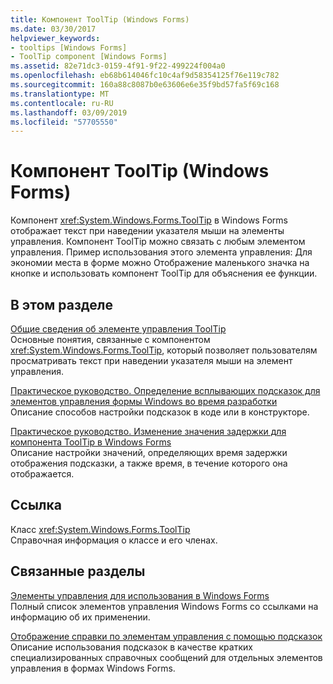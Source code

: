```yaml
---
title: Компонент ToolTip (Windows Forms)
ms.date: 03/30/2017
helpviewer_keywords:
- tooltips [Windows Forms]
- ToolTip component [Windows Forms]
ms.assetid: 82e71dc3-0159-4f91-9f22-499224f004a0
ms.openlocfilehash: eb68b614046fc10c4af9d58354125f76e119c782
ms.sourcegitcommit: 160a88c8087b0e63606e6e35f9bd57fa5f69c168
ms.translationtype: MT
ms.contentlocale: ru-RU
ms.lasthandoff: 03/09/2019
ms.locfileid: "57705550"
---
```

# <a name="tooltip-component-windows-forms"></a>Компонент ToolTip (Windows Forms)
Компонент <xref:System.Windows.Forms.ToolTip> в Windows Forms отображает текст при наведении указателя мыши на элементы управления. Компонент ToolTip можно связать с любым элементом управления. Пример использования этого элемента управления: Для экономии места в форме можно Отображение маленького значка на кнопке и использовать компонент ToolTip для объяснения ее функции.  
  
## <a name="in-this-section"></a>В этом разделе  
 [Общие сведения об элементе управления ToolTip](tooltip-component-overview-windows-forms.md)  
 Основные понятия, связанные с компонентом <xref:System.Windows.Forms.ToolTip>, который позволяет пользователям просматривать текст при наведении указателя мыши на элемент управления.  
  
 [Практическое руководство. Определение всплывающих подсказок для элементов управления формы Windows во время разработки](how-to-set-tooltips-for-controls-on-a-windows-form-at-design-time.md)  
 Описание способов настройки подсказок в коде или в конструкторе.  
  
 [Практическое руководство. Изменение значения задержки для компонента ToolTip в Windows Forms](how-to-change-the-delay-of-the-windows-forms-tooltip-component.md)  
 Описание настройки значений, определяющих время задержки отображения подсказки, а также время, в течение которого она отображается.  
  
## <a name="reference"></a>Ссылка  
 Класс <xref:System.Windows.Forms.ToolTip>  
 Справочная информация о классе и его членах.  
  
## <a name="related-sections"></a>Связанные разделы  
 [Элементы управления для использования в Windows Forms](controls-to-use-on-windows-forms.md)  
 Полный список элементов управления Windows Forms со ссылками на информацию об их применении.  
  
 [Отображение справки по элементам управления с помощью подсказок](../advanced/control-help-using-tooltips.md)  
 Описание использования подсказок в качестве кратких специализированных справочных сообщений для отдельных элементов управления в формах Windows Forms.
